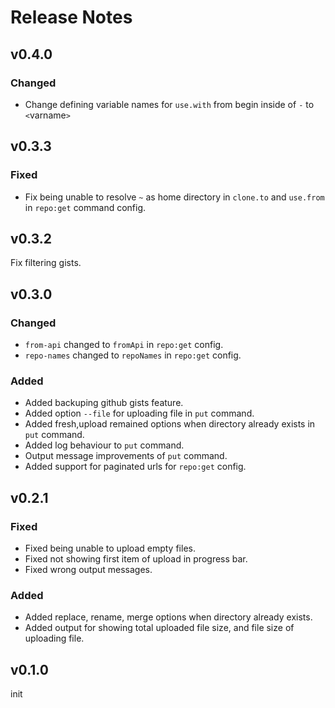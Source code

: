 # Release Notes

## v0.4.0

### Changed

- Change defining variable names for `use.with` from begin inside of `-` to `<`varname`>`

## v0.3.3

### Fixed

-   Fix being unable to resolve `~` as home directory in `clone.to` and `use.from` in `repo:get` command config.

## v0.3.2

Fix filtering gists.

## v0.3.0

### Changed

-   `from-api` changed to `fromApi` in `repo:get` config.
-   `repo-names` changed to `repoNames` in `repo:get` config.

### Added

-   Added backuping github gists feature.
-   Added option `--file` for uploading file in `put` command.
-   Added fresh,upload remained options when directory already exists in `put` command.
-   Added log behaviour to `put` command.
-   Output message improvements of `put` command.
-   Added support for paginated urls for `repo:get` config.

## v0.2.1

### Fixed

-   Fixed being unable to upload empty files.
-   Fixed not showing first item of upload in progress bar.
-   Fixed wrong output messages.

### Added

-   Added replace, rename, merge options when directory already exists.
-   Added output for showing total uploaded file size, and file size of uploading file.

## v0.1.0

init
